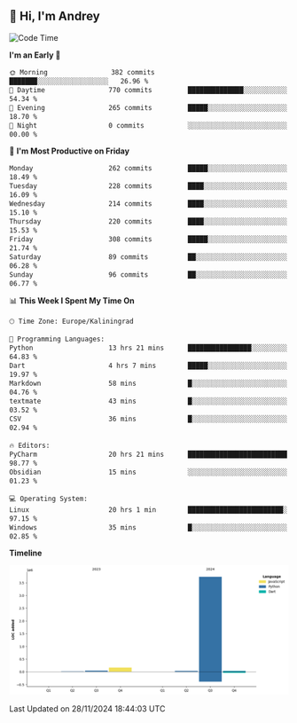 ## 👋 Hi, I'm Andrey

<!--START_SECTION:waka-->
![Code Time](http://img.shields.io/badge/Code%20Time-600%20hrs%2038%20mins-blue)

**I'm an Early 🐤** 

```text
🌞 Morning                382 commits         ███████░░░░░░░░░░░░░░░░░░   26.96 % 
🌆 Daytime                770 commits         ██████████████░░░░░░░░░░░   54.34 % 
🌃 Evening                265 commits         █████░░░░░░░░░░░░░░░░░░░░   18.70 % 
🌙 Night                  0 commits           ░░░░░░░░░░░░░░░░░░░░░░░░░   00.00 % 
```
📅 **I'm Most Productive on Friday** 

```text
Monday                   262 commits         █████░░░░░░░░░░░░░░░░░░░░   18.49 % 
Tuesday                  228 commits         ████░░░░░░░░░░░░░░░░░░░░░   16.09 % 
Wednesday                214 commits         ████░░░░░░░░░░░░░░░░░░░░░   15.10 % 
Thursday                 220 commits         ████░░░░░░░░░░░░░░░░░░░░░   15.53 % 
Friday                   308 commits         █████░░░░░░░░░░░░░░░░░░░░   21.74 % 
Saturday                 89 commits          ██░░░░░░░░░░░░░░░░░░░░░░░   06.28 % 
Sunday                   96 commits          ██░░░░░░░░░░░░░░░░░░░░░░░   06.77 % 
```


📊 **This Week I Spent My Time On** 

```text
🕑︎ Time Zone: Europe/Kaliningrad

💬 Programming Languages: 
Python                   13 hrs 21 mins      ████████████████░░░░░░░░░   64.83 % 
Dart                     4 hrs 7 mins        █████░░░░░░░░░░░░░░░░░░░░   19.97 % 
Markdown                 58 mins             █░░░░░░░░░░░░░░░░░░░░░░░░   04.76 % 
textmate                 43 mins             █░░░░░░░░░░░░░░░░░░░░░░░░   03.52 % 
CSV                      36 mins             █░░░░░░░░░░░░░░░░░░░░░░░░   02.94 % 

🔥 Editors: 
PyCharm                  20 hrs 21 mins      █████████████████████████   98.77 % 
Obsidian                 15 mins             ░░░░░░░░░░░░░░░░░░░░░░░░░   01.23 % 

💻 Operating System: 
Linux                    20 hrs 1 min        ████████████████████████░   97.15 % 
Windows                  35 mins             █░░░░░░░░░░░░░░░░░░░░░░░░   02.85 % 
```

**Timeline**

![Lines of Code chart](https://raw.githubusercontent.com/Mist3s/Mist3s/main/assets/bar_graph.png)


 Last Updated on 28/11/2024 18:44:03 UTC
<!--END_SECTION:waka-->

